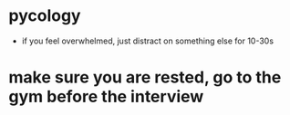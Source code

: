 # pycology

- if you feel overwhelmed, just distract on something else for 10-30s
  
# make sure you are rested, go to the gym before the interview
